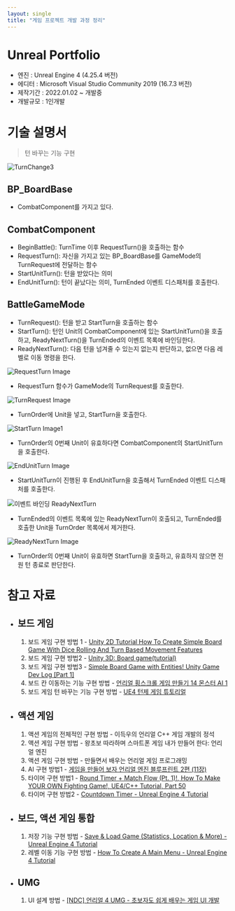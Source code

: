 ```yaml
---
layout: single
title: "게임 프로젝트 개발 과정 정리"
---
```


# Unreal Portfolio
 - 엔진 : Unreal Engine 4 (4.25.4 버전)
 - 에디터 : Microsoft Visual Studio Community 2019 (16.7.3 버전)
 - 제작기간 : 2022.01.02 ~ 개발중
 - 개발규모 : 1인개발



# 기술 설명서

> 턴 바꾸는 기능 구현

![TurnChange3](../images/2022-04-27-Myfirstproject/TurnChange3.png)




## BP_BoardBase

* CombatComponent를 가지고 있다.



## CombatComponent

* BeginBattle(): TurnTime 이후 RequestTurn()을 호출하는 함수
* RequestTurn(): 자신을 가지고 있는 BP_BoardBase를 GameMode의 TurnRequest에 전달하는 함수
* StartUnitTurn(): 턴을 받았다는 의미
* EndUnitTurn(): 턴이 끝났다는 의미, TurnEnded 이벤트 디스패처를 호출한다.



##  BattleGameMode

* TurnRequest(): 턴을 받고 StartTurn을 호출하는 함수
* StartTurn(): 턴인 Unit의 CombatComponent에 있는 StartUnitTurn()을 호출하고, ReadyNextTurn()을 TurnEnded의 이벤트 목록에 바인딩한다.
* ReadyNextTurn(): 다음 턴을 넘겨줄 수 있는지 없는지 판단하고, 없으면 다음 레벨로 이동 명령을 한다.



![RequestTurn Image](../images/2022-04-27-Myfirstproject/RequestTurn%20Image.png)

- RequestTurn 함수가 GameMode의 TurnRequest를 호출한다.



![TurnRequest Image](../images/2022-04-27-Myfirstproject/TurnRequest%20Image.png)

- TurnOrder에 Unit을 넣고, StartTurn을 호출한다.



![StartTurn Image1](../images/2022-04-27-Myfirstproject/StartTurn%20Image1.png)

- TurnOrder의 0번째 Unit이 유효하다면 CombatComponent의 StartUnitTurn을 호출한다.



![EndUnitTurn Image](../images/2022-04-27-Myfirstproject/EndUnitTurn%20Image.png)

* StartUnitTurn이 진행된 후 EndUnitTurn을 호출해서 TurnEnded 이벤트 디스패처를 호출한다.



![이벤트 바인딩 ReadyNextTurn](../images/2022-04-27-Myfirstproject/%EC%9D%B4%EB%B2%A4%ED%8A%B8%20%EB%B0%94%EC%9D%B8%EB%94%A9%20ReadyNextTurn.png)

* TurnEnded의 이벤트 목록에 있는 ReadyNextTurn이 호출되고, TurnEnded를 호출한 Unit을 TurnOrder 목록에서 제거한다.



![ReadyNextTurn Image](../images/2022-04-27-Myfirstproject/ReadyNextTurn%20Image.png)

* TurnOrder의 0번째 Unit이 유효하면 StartTurn을 호출하고, 유효하지 않으면 전원 턴 종료로 판단한다.



# 참고 자료

* ## 보드 게임
  1. 보드 게임 구현 방법 1 - [Unity 2D Tutorial How To Create Simple Board Game With Dice Rolling And Turn Based Movement Features](https://youtu.be/W8ielU8iURI)
  2. 보드 게임 구현 방법2 - [Unity 3D: Board game(tutorial)](https://youtube.com/playlist?list=PLDcwWgfSSwTgIgtBkSn3lSFjzJQOxbr5E)
  3. 보드 게임 구현 방법3 - [Simple Board Game with Entities! Unity Game Dev Log [Part 1]](https://youtu.be/lW4cpcFHMRM)
  4. 보드 칸 이동하는 기능 구현 방법 - [언리얼 횡스크롤 게임 만들기 14 몬스터 AI 1](https://youtu.be/iJmPx_jqAN8)
  5. 보드 게임 턴 바꾸는 기능 구현 방법 - [UE4 턴제 게임 튜토리얼](https://youtube.com/playlist?list=PLjs_xf1mPQQN-uFdvbjNT06LIDAIvZGaj)


* ## 액션 게임
  1. 액션 게임의 전체적인 구현 방법 - 이득우의 언리얼 C++ 게임 개발의 정석
  2. 액션 게임 구현 방법 - 왕초보 따라하며 스마트폰 게임 내가 만들어 한다: 언리얼 엔진
  3. 액션 게임 구현 방법 - 만들면서 배우는 언리얼 게임 프로그래밍
  4. AI 구현 방법1 - [게임을 만들어 보자 언리얼 엔진 블루프린트 2편 (11장)](https://youtu.be/CfBTSi8AQCg?t=958)
  5. 타이머 구현 방법1 - [Round Timer + Match Flow (Pt. 1)!,  How To Make YOUR OWN Fighting Game!,  UE4/C++ Tutorial, Part 50](https://youtu.be/-zDJJjN_urA)
  6. 타이머 구현 방법2 - [Countdown Timer - Unreal Engine 4 Tutorial](https://youtu.be/nHK97x6ILYo)

* ## 보드, 액션 게임 통합
  1. 저장 기능 구현 방법 - [Save & Load Game (Statistics, Location & More) - Unreal Engine 4 Tutorial](https://youtu.be/coPqS4eTphM)
  2. 레벨 이동 기능 구현 방법 - [How To Create A Main Menu - Unreal Engine 4 Tutorial](https://youtu.be/K1vVbwMJCTQ})

* ## UMG
  1. UI 설계 방법 - [[NDC] 언리얼 4 UMG - 초보자도 쉽게 배우는 게임 UI 개발](https://youtu.be/G-ZzeNsOcVA)
